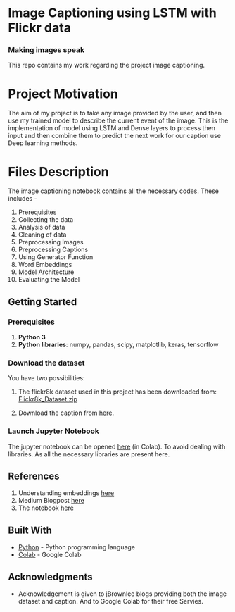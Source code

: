 # Image Captioning using LSTM with Flickr data

### Making images speak

This repo contains my work regarding the project image captioning. 

# Project Motivation

The aim of my project is to take any image provided by the user, and then use my trained model to describe the current event of the image. This is the implementation of model using LSTM and Dense layers to process then input and then combine them to predict the next work for our caption use Deep learning methods.

# Files Description

The image captioning notebook contains all the necessary codes. These includes -

1. Prerequisites
2. Collecting the data
3. Analysis of data
4. Cleaning of data
5. Preprocessing Images
6. Preprocessing Captions
7. Using Generator Function
8. Word Embeddings
9. Model Architecture
10. Evaluating the Model

## Getting Started

### Prerequisites
1. **Python 3** 
2. **Python libraries**: numpy, pandas, scipy, matplotlib, keras, tensorflow 


### Download the dataset

You have two possibilities:

1. The flickr8k dataset used in this project has been downloaded from: [Flickr8k_Dataset.zip](https://github.com/jbrownlee/Datasets/releases/download/Flickr8k/Flickr8k_Dataset.zip)

2. Download the caption from [here](https://github.com/jbrownlee/Datasets/releases/download/Flickr8k/Flickr8k_text.zip
).


### Launch Jupyter Notebook

The jupyter notebook can be opened [here](https://colab.research.google.com/drive/1474TYkl-WsrmLfbj-_vqWge9YU5NS17R#scrollTo=YsJD2Ic4DmxR) (in Colab). To avoid dealing with libraries. As all the necessary libraries are present here.

## References 

1. Understanding embeddings [here](https://www.analyticsvidhya.com/blog/2017/06/word-embeddings-count-word2veec/)
2. Medium Blogpost [here](https://towardsdatascience.com/image-captioning-with-keras-teaching-computers-to-describe-pictures-c88a46a311b8)
3. The notebook [here](https://github.com/hlamba28/Automatic-Image-Captioning/blob/master/Automatic%20Image%20Captioning.ipynb)


## Built With

* [Python](https://www.python.org/) - Python programming language
* [Colab](https://colab.research.google.com/drive/1474TYkl-WsrmLfbj-_vqWge9YU5NS17R#scrollTo=YsJD2Ic4DmxR) - Google Colab

## Acknowledgments

* Acknowledgement is given to jBrownlee blogs providing both the image dataset and caption. And to Google Colab for their free Servies.
